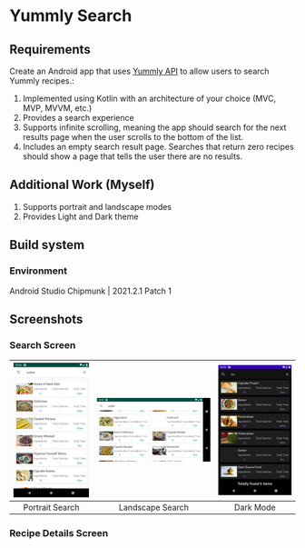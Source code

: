 # Yummly Search

## Requirements
Create an Android app that uses [Yummly API](https://developer.yummly.com/documentation.html) to allow users to search Yummly recipes.:
1. Implemented using Kotlin with an architecture of your choice (MVC, MVP, MVVM, etc.)
2. Provides a search experience
3. Supports infinite scrolling, meaning the app should search for the next results page
   when the user scrolls to the bottom of the list.
4. Includes an empty search result page. Searches that return zero recipes should show
   a page that tells the user there are no results.

## Additional Work (Myself)
1. Supports portrait and landscape modes
2. Provides Light and Dark theme

## Build system
### Environment
Android Studio Chipmunk | 2021.2.1 Patch 1


## Screenshots
### Search Screen
| <img src="screenshots/Portrait_Home.png" width="200"/> | <img src="screenshots/Landscape_Home.png" width="300"/> | <img src="screenshots/Portrait_Dark_Home.png" width="200"/> |
|:---:|:---:|:---:|
|Portrait Search| Landscape Search | Dark Mode|

### Recipe Details Screen
